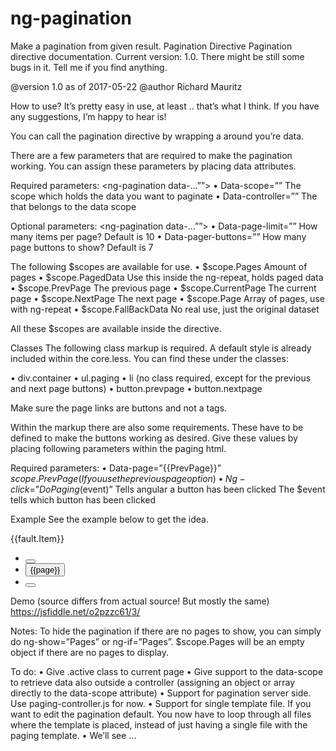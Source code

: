 # ng-pagination
Make a pagination from given result. 
Pagination Directive
Pagination directive documentation. Current version: 1.0. There might be still some bugs in it. Tell me if you find anything.

@version 	1.0 as of 2017-05-22
@author	Richard Mauritz

How to use?
It’s pretty easy in use, at least .. that’s what I think. If you have any suggestions, I’m happy to hear is!

You can call the pagination directive by wrapping a <ng-pagination> around you’re data.

There are a few parameters that are required to make the pagination working. You can assign these parameters by placing data attributes.

Required parameters: <ng-pagination data-...””>
•	Data-scope=””		The scope which holds the data you want to paginate
•	Data-controller=””	The that belongs to the data scope

Optional parameters: <ng-pagination data-...””>
•	Data-page-limit=””	How many items per page? Default is 10
•	Data-pager-buttons=”” How many page buttons to show? Default is 7

The following $scopes are available for use.
•	$scope.Pages		Amount of pages
•	$scope.PagedData	Use this inside the ng-repeat, holds paged data
•	$scope.PrevPage	The previous page
•	$scope.CurrentPage	The current page
•	$scope.NextPage	The next page
•	$scope.Page		Array of pages, use with ng-repeat
•	$scope.FallBackData	No real use, just the original dataset

All these $scopes are available inside the <ng-pagination> directive.

Classes
The following class markup is required.  A default style is already included within the core.less. You can find these under the classes:

•	div.container
•	ul.paging
•	li (no class required, except for the previous and next page buttons)
•	button.prevpage
•	button.nextpage

Make sure the page links are buttons and not a tags.

Within the markup there are also some requirements. These have to be defined to make the buttons working as desired. Give these values by placing following parameters within the paging html.

Required parameters:
•	Data-page=”{{PrevPage}}”	$scope.PrevPage (If you use the previous page option)
•	Ng-click=”DoPaging($event)”	Tells angular a button has been clicked
The $event tells which button has been clicked

Example
See the example below to get the idea.

<ng-pagination data-controller="FailureController" data-scope="allData" data-page-limit="15" data-pager-buttons="7">
    <div ng-repeat="fault in PagedData">
        <div class="col-md-12">{{fault.Item}}</div>
    </div>
    <div class="paging-container">
        <ul class="paging">
            <li><button class="prevpage" data-page="{{PrevPage}}" ng-click="DoPaging($event)"><i class="fa fa-caret-left" aria-hidden="true"></i></button></li>
            <li ng-repeat="page in Pages"><button data-page="{{Page}}" ng-click="DoPaging($event)">{{page}}</button></li>
            <li><button class="nextpage" data-page="{{NextPage}}" ng-click="DoPaging($event)"><i class="fa fa-caret-right" aria-hidden="true"></i></button></li>
        </ul>
    </div>
</ng-pagination>

Demo (source differs from actual source! But mostly the same)
https://jsfiddle.net/o2pzzc61/3/

Notes:
To hide the pagination if there are no pages to show, you can simply do ng-show=”Pages” or ng-if=”Pages”. $scope.Pages will be an empty object if there are no pages to display.

To do:
•	Give .active class to current page
•	Give support to the data-scope to retrieve data also outside a controller (assigning an object or array directly to the data-scope attribute)
•	Support for pagination server side. Use paging-controller.js for now.
•	Support for single template file. If you want to edit the pagination default. You now have to loop through all files where the template is placed, instead of just having a single file with the paging template.
•	We’ll see …
